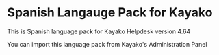 Spanish Langauge Pack for Kayako
================================
This is Spanish language pack for Kayako Helpdesk version 4.64

You can import this language pack from Kayako's Administration Panel